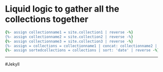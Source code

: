 # Liquid logic to gather all the collections together

```ruby
{%- assign collectionname1 = site.collection1 | reverse -%}
{%- assign collectionname2 = site.collection2 | reverse -%}
{%- assign collectionname3 = site.collection3 | reverse -%}
{%- assign = collections = collectionname1 | concat: collectionname2 | concat: collectionname3 -%}
{%- assign sortedcollections = collections | sort: 'date' | reverse -%}
```

---

#Jekyll